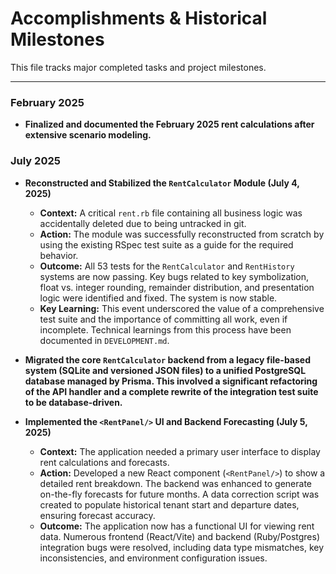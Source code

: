 # Accomplishments & Historical Milestones

This file tracks major completed tasks and project milestones.

---

### February 2025

*   **Finalized and documented the February 2025 rent calculations after extensive scenario modeling.**

### July 2025

*   **Reconstructed and Stabilized the `RentCalculator` Module (July 4, 2025)**
    *   **Context:** A critical `rent.rb` file containing all business logic was accidentally deleted due to being untracked in git.
    *   **Action:** The module was successfully reconstructed from scratch by using the existing RSpec test suite as a guide for the required behavior.
    - **Outcome:** All 53 tests for the `RentCalculator` and `RentHistory` systems are now passing. Key bugs related to key symbolization, float vs. integer rounding, remainder distribution, and presentation logic were identified and fixed. The system is now stable.
    *   **Key Learning:** This event underscored the value of a comprehensive test suite and the importance of committing all work, even if incomplete. Technical learnings from this process have been documented in `DEVELOPMENT.md`.

*   **Migrated the core `RentCalculator` backend from a legacy file-based system (SQLite and versioned JSON files) to a unified PostgreSQL database managed by Prisma. This involved a significant refactoring of the API handler and a complete rewrite of the integration test suite to be database-driven.**

*   **Implemented the `<RentPanel/>` UI and Backend Forecasting (July 5, 2025)**
    *   **Context:** The application needed a primary user interface to display rent calculations and forecasts.
    *   **Action:** Developed a new React component (`<RentPanel/>`) to show a detailed rent breakdown. The backend was enhanced to generate on-the-fly forecasts for future months. A data correction script was created to populate historical tenant start and departure dates, ensuring forecast accuracy.
    *   **Outcome:** The application now has a functional UI for viewing rent data. Numerous frontend (React/Vite) and backend (Ruby/Postgres) integration bugs were resolved, including data type mismatches, key inconsistencies, and environment configuration issues. 
